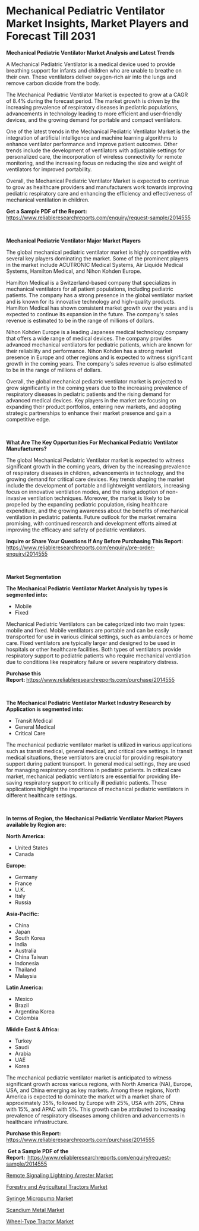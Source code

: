 <p><h1>Mechanical Pediatric Ventilator Market Insights, Market Players and Forecast Till 2031</h1></p><p><strong>Mechanical Pediatric Ventilator Market Analysis and Latest Trends</strong></p>
<p><p>A Mechanical Pediatric Ventilator is a medical device used to provide breathing support for infants and children who are unable to breathe on their own. These ventilators deliver oxygen-rich air into the lungs and remove carbon dioxide from the body.</p><p>The Mechanical Pediatric Ventilator Market is expected to grow at a CAGR of 8.4% during the forecast period. The market growth is driven by the increasing prevalence of respiratory diseases in pediatric populations, advancements in technology leading to more efficient and user-friendly devices, and the growing demand for portable and compact ventilators.</p><p>One of the latest trends in the Mechanical Pediatric Ventilator Market is the integration of artificial intelligence and machine learning algorithms to enhance ventilator performance and improve patient outcomes. Other trends include the development of ventilators with adjustable settings for personalized care, the incorporation of wireless connectivity for remote monitoring, and the increasing focus on reducing the size and weight of ventilators for improved portability.</p><p>Overall, the Mechanical Pediatric Ventilator Market is expected to continue to grow as healthcare providers and manufacturers work towards improving pediatric respiratory care and enhancing the efficiency and effectiveness of mechanical ventilation in children.</p></p>
<p><strong>Get a Sample PDF of the Report:&nbsp;</strong> <a href="https://www.reliableresearchreports.com/enquiry/request-sample/2014555">https://www.reliableresearchreports.com/enquiry/request-sample/2014555</a></p>
<p>&nbsp;</p>
<p><strong>Mechanical Pediatric Ventilator Major Market Players</strong></p>
<p><p>The global mechanical pediatric ventilator market is highly competitive with several key players dominating the market. Some of the prominent players in the market include ACUTRONIC Medical Systems, Air Liquide Medical Systems, Hamilton Medical, and Nihon Kohden Europe.</p><p>Hamilton Medical is a Switzerland-based company that specializes in mechanical ventilators for all patient populations, including pediatric patients. The company has a strong presence in the global ventilator market and is known for its innovative technology and high-quality products. Hamilton Medical has shown consistent market growth over the years and is expected to continue its expansion in the future. The company's sales revenue is estimated to be in the range of millions of dollars.</p><p>Nihon Kohden Europe is a leading Japanese medical technology company that offers a wide range of medical devices. The company provides advanced mechanical ventilators for pediatric patients, which are known for their reliability and performance. Nihon Kohden has a strong market presence in Europe and other regions and is expected to witness significant growth in the coming years. The company's sales revenue is also estimated to be in the range of millions of dollars.</p><p>Overall, the global mechanical pediatric ventilator market is projected to grow significantly in the coming years due to the increasing prevalence of respiratory diseases in pediatric patients and the rising demand for advanced medical devices. Key players in the market are focusing on expanding their product portfolios, entering new markets, and adopting strategic partnerships to enhance their market presence and gain a competitive edge.</p></p>
<p>&nbsp;</p>
<p><strong>What Are The Key Opportunities For Mechanical Pediatric Ventilator Manufacturers?</strong></p>
<p><p>The global Mechanical Pediatric Ventilator market is expected to witness significant growth in the coming years, driven by the increasing prevalence of respiratory diseases in children, advancements in technology, and the growing demand for critical care devices. Key trends shaping the market include the development of portable and lightweight ventilators, increasing focus on innovative ventilation modes, and the rising adoption of non-invasive ventilation techniques. Moreover, the market is likely to be propelled by the expanding pediatric population, rising healthcare expenditure, and the growing awareness about the benefits of mechanical ventilation in pediatric patients. Future outlook for the market remains promising, with continued research and development efforts aimed at improving the efficacy and safety of pediatric ventilators.</p></p>
<p><strong>Inquire or Share Your Questions If Any Before Purchasing This Report:</strong> <a href="https://www.reliableresearchreports.com/enquiry/pre-order-enquiry/2014555">https://www.reliableresearchreports.com/enquiry/pre-order-enquiry/2014555</a></p>
<p>&nbsp;</p>
<p><strong>Market Segmentation</strong></p>
<p><strong>The Mechanical Pediatric Ventilator Market Analysis by types is segmented into:</strong></p>
<p><ul><li>Mobile</li><li>Fixed</li></ul></p>
<p><p>Mechanical Pediatric Ventilators can be categorized into two main types: mobile and fixed. Mobile ventilators are portable and can be easily transported for use in various clinical settings, such as ambulances or home care. Fixed ventilators are typically larger and designed to be used in hospitals or other healthcare facilities. Both types of ventilators provide respiratory support to pediatric patients who require mechanical ventilation due to conditions like respiratory failure or severe respiratory distress.</p></p>
<p><strong>Purchase this Report:&nbsp;</strong><a href="https://www.reliableresearchreports.com/purchase/2014555">https://www.reliableresearchreports.com/purchase/2014555</a></p>
<p>&nbsp;</p>
<p><strong>The Mechanical Pediatric Ventilator Market Industry Research by Application is segmented into:</strong></p>
<p><ul><li>Transit Medical</li><li>General Medical</li><li>Critical Care</li></ul></p>
<p><p>The mechanical pediatric ventilator market is utilized in various applications such as transit medical, general medical, and critical care settings. In transit medical situations, these ventilators are crucial for providing respiratory support during patient transport. In general medical settings, they are used for managing respiratory conditions in pediatric patients. In critical care market, mechanical pediatric ventilators are essential for providing life-saving respiratory support to critically ill pediatric patients. These applications highlight the importance of mechanical pediatric ventilators in different healthcare settings.</p></p>
<p>&nbsp;</p>
<p><strong>In terms of Region, the Mechanical Pediatric Ventilator Market Players available by Region are:</strong></p>
<p>
    <p> <strong> North America: </strong>
        <ul>
            <li>United States</li>
            <li>Canada</li>
        </ul>
        </p> 
    <p> <strong> Europe: </strong>
        <ul>
            <li>Germany</li>
            <li>France</li>
            <li>U.K.</li>
            <li>Italy</li>
            <li>Russia</li>
        </ul>
        </p> 
    <p> <strong> Asia-Pacific: </strong>
        <ul>
            <li>China</li>
            <li>Japan</li>
            <li>South Korea</li>
            <li>India</li>
            <li>Australia</li>
            <li>China Taiwan</li>
            <li>Indonesia</li>
            <li>Thailand</li>
            <li>Malaysia</li>
        </ul>
        </p> 
    <p> <strong> Latin America: </strong>
        <ul>
            <li>Mexico</li>
            <li>Brazil</li>
            <li>Argentina Korea</li>
            <li>Colombia</li>
        </ul>
        </p> 
    <p> <strong> Middle East & Africa: </strong>
        <ul>
            <li>Turkey</li>
            <li>Saudi</li>
            <li>Arabia</li>
            <li>UAE</li>
            <li>Korea</li>
        </ul>
    </p>
    </p>
<p><p>The mechanical pediatric ventilator market is anticipated to witness significant growth across various regions, with North America (NA), Europe, USA, and China emerging as key markets. Among these regions, North America is expected to dominate the market with a market share of approximately 35%, followed by Europe with 25%, USA with 20%, China with 15%, and APAC with 5%. This growth can be attributed to increasing prevalence of respiratory diseases among children and advancements in healthcare infrastructure.</p></p>
<p><strong>Purchase this Report: </strong><a href="https://www.reliableresearchreports.com/purchase/2014555">https://www.reliableresearchreports.com/purchase/2014555</a></p>
<p>&nbsp;<strong>Get a Sample PDF of the Report:&nbsp;&nbsp;</strong><a href="https://www.reliableresearchreports.com/enquiry/request-sample/2014555">https://www.reliableresearchreports.com/enquiry/request-sample/2014555</a></p>
<p><strong></strong></p>
<p><p><a href="https://github.com/jodemen/Market-Research-Report-List-1/blob/main/remote-signaling-lightning-arrester-market.md">Remote Signaling Lightning Arrester Market</a></p><p><a href="https://circular-yam-9b9.notion.site/Forestry-and-Agricultural-Tractors-Market-with-the-goal-of-estimating-the-market-size-and-future-gro-31982cee982e491ab2db3d1199845963">Forestry and Agricultural Tractors Market</a></p><p><a href="https://github.com/jj19131/Market-Research-Report-List-1/blob/main/syringe-micropump-market.md">Syringe Micropump Market</a></p><p><a href="https://view.publitas.com/reportprime-1/scandium-metal-market-size-and-examines-its-market-scope-with-a-primary-focus-on-growth-opportunities-and-forecasted-trends-spanning-from-2024-to-2031/">Scandium Metal Market</a></p><p><a href="https://cedar-agate-3da.notion.site/Wheel-Type-Tractor-Market-Size-Global-Industry-Overview-Market-Segmentation-and-Forecast-2024-to--a5c4d15fbc78426ba143cc5389b87038">Wheel-Type Tractor Market</a></p></p>